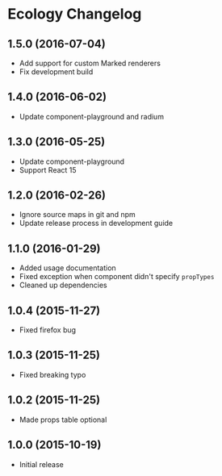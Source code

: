 # Ecology Changelog

## 1.5.0 (2016-07-04)

  * Add support for custom Marked renderers
  * Fix development build

## 1.4.0 (2016-06-02)

  * Update component-playground and radium

## 1.3.0 (2016-05-25)

  * Update component-playground
  * Support React 15

## 1.2.0 (2016-02-26)

  * Ignore source maps in git and npm
  * Update release process in development guide

## 1.1.0 (2016-01-29)

  * Added usage documentation
  * Fixed exception when component didn't specify `propTypes`
  * Cleaned up dependencies

## 1.0.4 (2015-11-27)

  * Fixed firefox bug

## 1.0.3 (2015-11-25)

  * Fixed breaking typo

## 1.0.2 (2015-11-25)

  * Made props table optional

## 1.0.0 (2015-10-19)

  * Initial release
